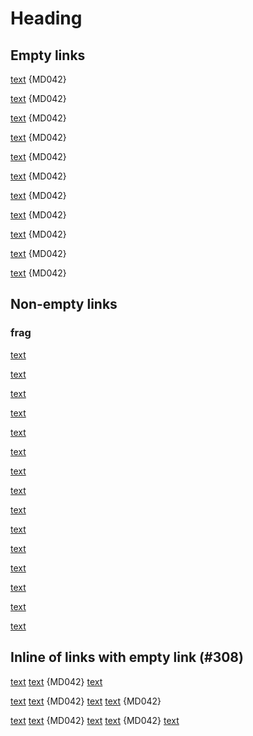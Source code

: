 # Heading

## Empty links

[text]() {MD042}

[text](<>) {MD042}

[text]( <> ) {MD042}

[text](<> "title") {MD042}

[text]( <> "title" ) {MD042}

[text](#) {MD042}

[text]( # ) {MD042}

[text](# "title") {MD042}

[text]( # "title" ) {MD042}

[text][frag] {MD042}

[text][ frag ] {MD042}

[frag]: #

## Non-empty links

### frag

[text](link)

[text]( link )

[text](link "title")

[text]( link "title" )

[text](<link>)

[text]( <link> )

[text](<link> "title")

[text]( <link> "title" )

[text](#frag)

[text]( #frag )

[text](#frag "title")

[text]( #frag "title" )

[text][ref]

[text][ ref ]

[ref]: link

[text][]

[text]: link

## Inline of links with empty link (#308)

[text](link-1)
[text]() {MD042}
[text](link-3)

[text](link-1)
[text]() {MD042}
[text](link-3)
[text]() {MD042}

[text](link-1)
[text]() {MD042}
[text](link-3)
[text]() {MD042}
[text](link-5)
